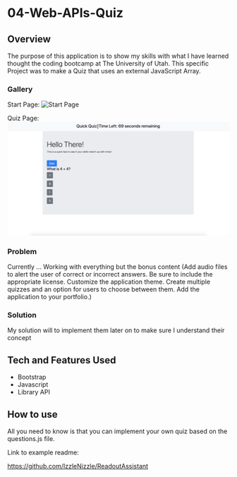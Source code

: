# 04-Web-APIs-Quiz

## Overview

The purpose of this application is to show my skills with what I have learned thought the coding bootcamp at The University of Utah. This specific Project was to make a Quiz that uses an external JavaScript Array.

### Gallery

Start Page:
![Start Page](./assets/start-view.jpg "Start Page")

Quiz Page:
![Quiz Page](./assets/quiz-view.jpg "Quiz Page")

### Problem

Currently ... Working with everything but the bonus content (Add audio files to alert the user of correct or incorrect answers. Be sure to include the appropriate license. Customize the application theme. Create multiple quizzes and an option for users to choose between them. Add the application to your portfolio.)

### Solution

My solution will to implement them later on to make sure I understand their concept

## Tech and Features Used

* Bootstrap
* Javascript
* Library API

## How to use

All you need to know is that you can implement your own quiz based on the questions.js file.

<!-- ## Technical Overview

1. The main component (PullMultiple) contains an array of the user ID's from the users input.
2. That component has a generator function that iterates over the array and adds the ID #'s one by one to an array to be processed.
3. For every ID # in the array to be processed, a "DataGatherer" component is created.
4. This DataGatherer component fires off all of the api calls and renders the progress to the screen.
5. These API calls are called in an asynchronous fashion in order to reduce strain on the server handling the queries.
6. As the API calls are being made, links to the finished .csv files are being saved to state.
7. The download button downloads several links at once from the saved links in state.
8. When all API calls have finished for an ID, the next iterator of the generator function is fired and the next ID goes through it's gathering phase.
9. The reset button cancels all API calls and bring highest component back to empty. -->

Link to example readme:

https://github.com/IzzleNizzle/ReadoutAssistant
